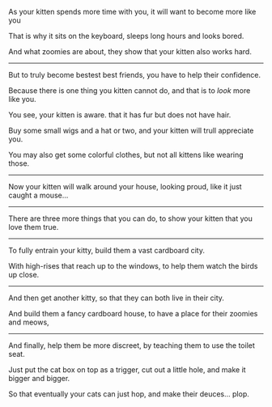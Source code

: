 As your kitten spends more time with you,
it will want to become more like you

That is why it sits on the keyboard,
sleeps long hours and looks bored.

And what zoomies are about,
they show that your kitten also works hard.

---

But to truly become bestest best friends,
you have to help their confidence.

Because there is one thing you kitten cannot do,
and that is to _look_ more like you.

You see, your kitten is aware.
that it has fur but does not have hair.

Buy some small wigs and a hat or two,
and your kitten will trull appreciate you.

You may also get some colorful clothes,
but not all kittens like wearing those.

---

Now your kitten will walk around your house,
looking proud, like it just caught a mouse...

---

There are three more things that you can do,
to show your kitten that you love them true.

---

To fully entrain your kitty,
build them a vast cardboard city.

With high-rises that reach up to the windows,
to help them watch the birds up close.

---

And then get another kitty,
so that they can both live in their city.

And build them a fancy cardboard house,
to have a place for their zoomies and meows,

---

And finally, help them be more discreet,
by teaching them to use the toilet seat.

Just put the cat box on top as a trigger,
cut out a little hole, and make it bigger and bigger.

So that eventually your cats can just hop,
and make their deuces... plop.
